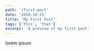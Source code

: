 ```yaml
---
path: '/first-post'
date: '2018-10-21'
title: 'My First Post'
tags: ['this', 'that']
excerpt: 'A preview of my first post'
---
```

lorem ipsum
